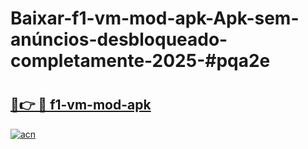 # Baixar-f1-vm-mod-apk-Apk-sem-anúncios-desbloqueado-completamente-2025-#pqa2e

# <h2><a href="https://ainizakaria.my?title=f1-vm-mod-apk&ref=24M">🔗👉 🔴 f1-vm-mod-apk</a></h2>

[![acn](https://github.com/user-attachments/assets/0f9c940e-d8b0-45ae-aac7-cd30a18b3e1c)](https://ainizakaria.my?title=f1-vm-mod-apk&ref=24M)

